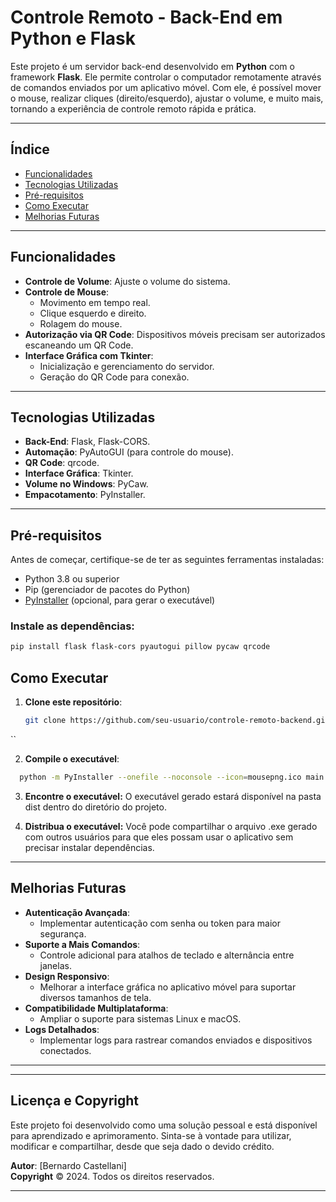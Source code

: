 # **Controle Remoto - Back-End em Python e Flask**

Este projeto é um servidor back-end desenvolvido em **Python** com o framework **Flask**. Ele permite controlar o computador remotamente através de comandos enviados por um aplicativo móvel. Com ele, é possível mover o mouse, realizar cliques (direito/esquerdo), ajustar o volume, e muito mais, tornando a experiência de controle remoto rápida e prática.

---

## **Índice**
- [Funcionalidades](#funcionalidades)
- [Tecnologias Utilizadas](#tecnologias-utilizadas)
- [Pré-requisitos](#pré-requisitos)
- [Como Executar](#como-executar)
- [Melhorias Futuras](#melhorias-futuras)

---

## **Funcionalidades**

- **Controle de Volume**: Ajuste o volume do sistema.
- **Controle de Mouse**:
  - Movimento em tempo real.
  - Clique esquerdo e direito.
  - Rolagem do mouse.
- **Autorização via QR Code**: Dispositivos móveis precisam ser autorizados escaneando um QR Code.
- **Interface Gráfica com Tkinter**:
  - Inicialização e gerenciamento do servidor.
  - Geração do QR Code para conexão.

---

## **Tecnologias Utilizadas**

- **Back-End**: Flask, Flask-CORS.
- **Automação**: PyAutoGUI (para controle do mouse).
- **QR Code**: qrcode.
- **Interface Gráfica**: Tkinter.
- **Volume no Windows**: PyCaw.
- **Empacotamento**: PyInstaller.

---

## **Pré-requisitos**

Antes de começar, certifique-se de ter as seguintes ferramentas instaladas:

- Python 3.8 ou superior
- Pip (gerenciador de pacotes do Python)
- [PyInstaller](https://pyinstaller.org/) (opcional, para gerar o executável)

### Instale as dependências:

```bash
pip install flask flask-cors pyautogui pillow pycaw qrcode
```
## **Como Executar**

1. **Clone este repositório**:
   ```bash
   git clone https://github.com/seu-usuario/controle-remoto-backend.git](https://github.com/becastellani/BackEnd-RemoteMouse.git
  ``

2. **Compile o executável**:
```bash
  python -m PyInstaller --onefile --noconsole --icon=mousepng.ico main.py
```

3. **Encontre o executável:** O executável gerado estará disponível na pasta dist dentro do diretório do projeto.

4. **Distribua o executável:** Você pode compartilhar o arquivo .exe gerado com outros usuários para que eles possam usar o aplicativo sem precisar instalar dependências.

---

## **Melhorias Futuras**

- **Autenticação Avançada**:
  - Implementar autenticação com senha ou token para maior segurança.
- **Suporte a Mais Comandos**:
  - Controle adicional para atalhos de teclado e alternância entre janelas.
- **Design Responsivo**:
  - Melhorar a interface gráfica no aplicativo móvel para suportar diversos tamanhos de tela.
- **Compatibilidade Multiplataforma**:
  - Ampliar o suporte para sistemas Linux e macOS.
- **Logs Detalhados**:
  - Implementar logs para rastrear comandos enviados e dispositivos conectados.

---

---

## **Licença e Copyright**

Este projeto foi desenvolvido como uma solução pessoal e está disponível para aprendizado e aprimoramento. Sinta-se à vontade para utilizar, modificar e compartilhar, desde que seja dado o devido crédito.

**Autor**: [Bernardo Castellani]  
**Copyright** © 2024. Todos os direitos reservados.

---

